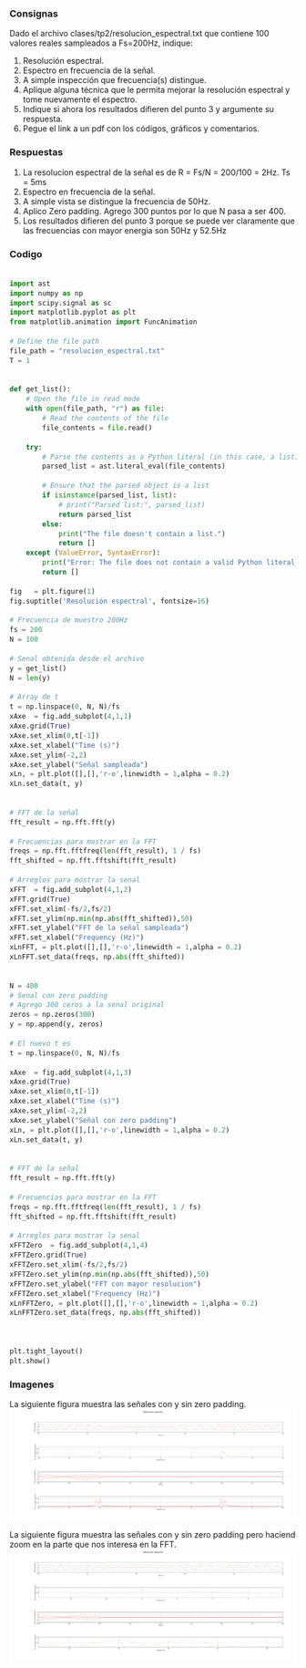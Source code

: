  
### Consignas

Dado el archivo clases/tp2/resolucion_espectral.txt  que contiene 100 valores reales sampleados a Fs=200Hz, indique: 
1) Resolución espectral. 
2) Espectro en frecuencia de la señal.
3) A simple inspección que frecuencia(s) distingue. 
4) Aplique alguna técnica que le permita mejorar la resolución espectral y tome nuevamente el espectro. 
5) Indique si ahora los resultados difieren del punto 3 y argumente su respuesta. 
6) Pegue el link a un pdf con los códigos, gráficos y comentarios.

### Respuestas
1)  La resolucion espectral de la señal es de R = Fs/N = 200/100 = 2Hz. Ts = 5ms
2)  Espectro en frecuencia de la señal.
3)  A simple vista se distingue la frecuencia de 50Hz.
4)  Aplico Zero padding. Agrego 300 puntos por lo que N pasa a ser 400.
5)  Los resultados difieren del punto 3 porque se puede ver claramente que las frecuencias con mayor energia son
    50Hz y 52.5Hz


### Codigo 
```python

import ast
import numpy as np
import scipy.signal as sc
import matplotlib.pyplot as plt
from matplotlib.animation import FuncAnimation

# Define the file path
file_path = "resolucion_espectral.txt"
T = 1


def get_list():
    # Open the file in read mode
    with open(file_path, "r") as file:
        # Read the contents of the file
        file_contents = file.read()

    try:
        # Parse the contents as a Python literal (in this case, a list)
        parsed_list = ast.literal_eval(file_contents)

        # Ensure that the parsed object is a list
        if isinstance(parsed_list, list):
            # print("Parsed list:", parsed_list)
            return parsed_list
        else:
            print("The file doesn't contain a list.")
            return []
    except (ValueError, SyntaxError):
        print("Error: The file does not contain a valid Python literal (list).")
        return []

fig   = plt.figure(1)
fig.suptitle('Resolución espectral', fontsize=16)

# Frecuencia de muestro 200Hz
fs = 200
N = 100

# Senal obtenida desde el archivo
y = get_list()
N = len(y)

# Array de t
t = np.linspace(0, N, N)/fs
xAxe  = fig.add_subplot(4,1,1)
xAxe.grid(True)
xAxe.set_xlim(0,t[-1])
xAxe.set_xlabel("Time (s)")
xAxe.set_ylim(-2,2)
xAxe.set_ylabel("Señal sampleada")
xLn, = plt.plot([],[],'r-o',linewidth = 1,alpha = 0.2)
xLn.set_data(t, y)


# FFT de la señal
fft_result = np.fft.fft(y)

# Frecuencias para mostrar en la FFT
freqs = np.fft.fftfreq(len(fft_result), 1 / fs)
fft_shifted = np.fft.fftshift(fft_result)

# Arreglos para mostrar la senal 
xFFT  = fig.add_subplot(4,1,2)
xFFT.grid(True)
xFFT.set_xlim(-fs/2,fs/2)
xFFT.set_ylim(np.min(np.abs(fft_shifted)),50)
xFFT.set_ylabel("FFT de la señal sampleada")
xFFT.set_xlabel("Frequency (Hz)")
xLnFFT, = plt.plot([],[],'r-o',linewidth = 1,alpha = 0.2)
xLnFFT.set_data(freqs, np.abs(fft_shifted))


N = 400
# Senal con zero padding
# Agrego 300 ceros a la senal original
zeros = np.zeros(300)
y = np.append(y, zeros)

# El nuevo t es
t = np.linspace(0, N, N)/fs

xAxe  = fig.add_subplot(4,1,3)
xAxe.grid(True)
xAxe.set_xlim(0,t[-1])
xAxe.set_xlabel("Time (s)")
xAxe.set_ylim(-2,2)
xAxe.set_ylabel("Señal con zero padding")
xLn, = plt.plot([],[],'r-o',linewidth = 1,alpha = 0.2)
xLn.set_data(t, y)


# FFT de la señal
fft_result = np.fft.fft(y)

# Frecuencias para mostrar en la FFT
freqs = np.fft.fftfreq(len(fft_result), 1 / fs)
fft_shifted = np.fft.fftshift(fft_result)

# Arreglos para mostrar la senal 
xFFTZero  = fig.add_subplot(4,1,4)
xFFTZero.grid(True)
xFFTZero.set_xlim(-fs/2,fs/2)
xFFTZero.set_ylim(np.min(np.abs(fft_shifted)),50)
xFFTZero.set_ylabel("FFT con mayor resolucion")
xFFTZero.set_xlabel("Frequency (Hz)")
xLnFFTZero, = plt.plot([],[],'r-o',linewidth = 1,alpha = 0.2)
xLnFFTZero.set_data(freqs, np.abs(fft_shifted))



plt.tight_layout()
plt.show()

```


### Imagenes

La siguiente figura muestra las señales con y sin zero padding.
![image info](./FigurasinZoom.png)


La siguiente figura muestra las señales con y sin zero padding pero haciend zoom en la parte que nos interesa en la FFT.
![image info](./FiguraconZoom.png)
